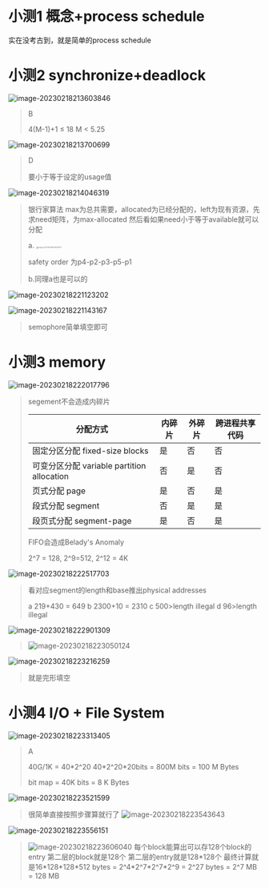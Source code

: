 # 小测1 概念+process schedule

实在没考古到，就是简单的process schedule

# 小测2 synchronize+deadlock

![image-20230218213603846](小测整理.assets/image-20230218213603846.png)

> B
>
> 4(M-1)+1 ≤ 18
> M < 5.25

![image-20230218213700699](小测整理.assets/image-20230218213700699.png)

> D
>
> 要小于等于设定的usage值

![image-20230218214046319](小测整理.assets/image-20230218214046319.png)

> 银行家算法
> max为总共需要，allocated为已经分配的，left为现有资源，先求need矩阵，为max-allocated
> 然后看如果need小于等于available就可以分配
>
> a.
> <img src="小测整理.assets/image-20230218220609371.png" alt="image-20230218220609371" style="zoom: 25%;" />
>
> safety order 为p4-p2-p3-p5-p1
>
> b.同理a也是可以的

![image-20230218221123202](小测整理.assets/image-20230218221123202.png)

![image-20230218221143167](小测整理.assets/image-20230218221143167.png)

> semophore简单填空即可

# 小测3 memory

![image-20230218222017796](小测整理.assets/image-20230218222017796.png)

> segement不会造成内碎片
>
> | 分配方式                                   | 内碎片 | 外碎片 | 跨进程共享代码 |
> | ------------------------------------------ | ------ | ------ | -------------- |
> | 固定分区分配 fixed-size blocks             | 是     | 否     | 否             |
> | 可变分区分配 variable partition allocation | 否     | 是     | 否             |
> | 页式分配 page                              | 是     | 否     | 是             |
> | 段式分配 segment                           | 否     | 是     | 是             |
> | 段页式分配 segment-page                    | 是     | 否     | 是             |
>
> FIFO会造成Belady's Anomaly
>
> 2^7 = 128, 2^9=512, 2^12 = 4K

![image-20230218222517703](小测整理.assets/image-20230218222517703.png)

> 看对应segment的length和base推出physical addresses
>
> a 219+430 = 649
> b 2300+10 = 2310
> c 500>length illegal
> d 96>length illegal

![image-20230218222901309](小测整理.assets/image-20230218222901309.png)

> ![image-20230218223050124](小测整理.assets/image-20230218223050124.png)

![image-20230218223216259](小测整理.assets/image-20230218223216259.png)

> 就是完形填空

# 小测4 I/O + File System

![image-20230218223313405](小测整理.assets/image-20230218223313405.png)

> A
>
> 40G/1K = 40\*2^20
> 40\*2^20\*20bits = 800M bits = 100 M Bytes
>
> bit map = 40K bits = 8 K Bytes

![image-20230218223521599](小测整理.assets/image-20230218223521599.png)

> 很简单直接按照步骤算就行了
> ![image-20230218223543643](小测整理.assets/image-20230218223543643.png)

![image-20230218223556151](小测整理.assets/image-20230218223556151.png)

> ![image-20230218223606040](小测整理.assets/image-20230218223606040.png)
> 每个block能算出可以存128个block的entry
> 第二层的block就是128个
> 第二层的entry就是128\*128个
> 最终计算就是16\*128\*128\*512 bytes = 2^4\*2^7\*2^7\*2^9 = 2^27 bytes = 2^7 MB = 128 MB


